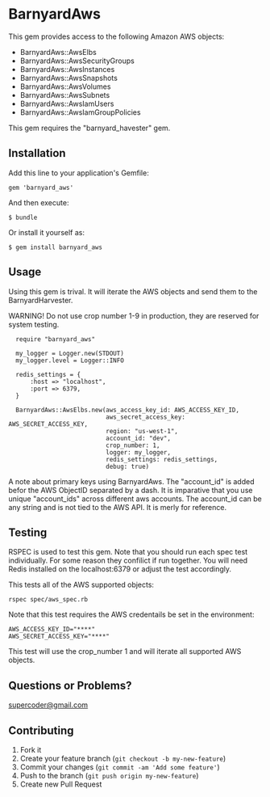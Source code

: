 # BarnyardAws

This gem provides access to the following Amazon AWS objects:

* BarnyardAws::AwsElbs
* BarnyardAws::AwsSecurityGroups
* BarnyardAws::AwsInstances
* BarnyardAws::AwsSnapshots
* BarnyardAws::AwsVolumes
* BarnyardAws::AwsSubnets
* BarnyardAws::AwsIamUsers
* BarnyardAws::AwsIamGroupPolicies

This gem requires the "barnyard_havester" gem.

## Installation

Add this line to your application's Gemfile:

    gem 'barnyard_aws'

And then execute:

    $ bundle

Or install it yourself as:

    $ gem install barnyard_aws

## Usage

Using this gem is trival.  It will iterate the AWS objects and send them to the BarnyardHarvester.

WARNING!  Do not use crop number 1-9 in production, they are reserved for system testing.

      require "barnyard_aws"

      my_logger = Logger.new(STDOUT)
      my_logger.level = Logger::INFO

      redis_settings = {
          :host => "localhost",
          :port => 6379,
      }

      BarnyardAws::AwsElbs.new(aws_access_key_id: AWS_ACCESS_KEY_ID,
                               aws_secret_access_key: AWS_SECRET_ACCESS_KEY,
                               region: "us-west-1",
                               account_id: "dev",
                               crop_number: 1,
                               logger: my_logger,
                               redis_settings: redis_settings,
                               debug: true)

A note about primary keys using BarnyardAws.  The "account_id" is added befor the AWS ObjectID separated by a dash.  It is imparative that you use unique "account_ids" across different aws accounts.  The account_id can be any string and is not tied to the AWS API.  It is merly for reference.

## Testing

RSPEC is used to test this gem.  Note that you should run each spec test individually.  For some reason they confilict if run together.  You will need Redis installed on the localhost:6379 or adjust the test accordingly.

This tests all of the AWS supported objects:

    rspec spec/aws_spec.rb

Note that this test requires the AWS credentails be set in the environment:

    AWS_ACCESS_KEY_ID="****"
    AWS_SECRET_ACCESS_KEY="****"

This test will use the crop_number 1 and will iterate all supported AWS objects.

## Questions or Problems?

supercoder@gmail.com

## Contributing

1. Fork it
2. Create your feature branch (`git checkout -b my-new-feature`)
3. Commit your changes (`git commit -am 'Add some feature'`)
4. Push to the branch (`git push origin my-new-feature`)
5. Create new Pull Request